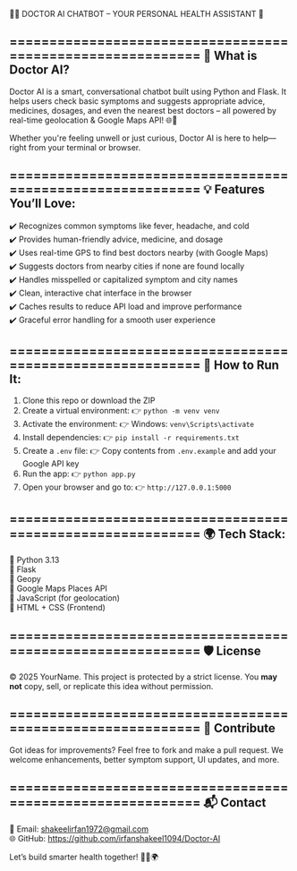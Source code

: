 👨‍⚕️ DOCTOR AI CHATBOT – YOUR PERSONAL HEALTH ASSISTANT 💬

===========================================================
🤖 What is Doctor AI?
-----------------------------------------------------------
Doctor AI is a smart, conversational chatbot built using Python and Flask. It helps users check basic symptoms and suggests appropriate advice, medicines, dosages, and even the nearest best doctors – all powered by real-time geolocation & Google Maps API! 🌐📍

Whether you're feeling unwell or just curious, Doctor AI is here to help—right from your terminal or browser.

===========================================================
💡 Features You’ll Love:
-----------------------------------------------------------
✔️ Recognizes common symptoms like fever, headache, and cold  
✔️ Provides human-friendly advice, medicine, and dosage  
✔️ Uses real-time GPS to find best doctors nearby (with Google Maps)  
✔️ Suggests doctors from nearby cities if none are found locally  
✔️ Handles misspelled or capitalized symptom and city names  
✔️ Clean, interactive chat interface in the browser  
✔️ Caches results to reduce API load and improve performance  
✔️ Graceful error handling for a smooth user experience  

===========================================================
🚀 How to Run It:
-----------------------------------------------------------
1. Clone this repo or download the ZIP
2. Create a virtual environment:
   👉 `python -m venv venv`
3. Activate the environment:
   👉 Windows: `venv\Scripts\activate`
4. Install dependencies:
   👉 `pip install -r requirements.txt`
5. Create a `.env` file:
   👉 Copy contents from `.env.example` and add your Google API key
6. Run the app:
   👉 `python app.py`
7. Open your browser and go to:
   👉 `http://127.0.0.1:5000`

===========================================================
🌍 Tech Stack:
-----------------------------------------------------------
🔹 Python 3.13  
🔹 Flask  
🔹 Geopy  
🔹 Google Maps Places API  
🔹 JavaScript (for geolocation)  
🔹 HTML + CSS (Frontend)

===========================================================
🛡️ License
-----------------------------------------------------------
© 2025 YourName. This project is protected by a strict license.
You **may not** copy, sell, or replicate this idea without permission.

===========================================================
🤝 Contribute
-----------------------------------------------------------
Got ideas for improvements? Feel free to fork and make a pull request.
We welcome enhancements, better symptom support, UI updates, and more.

===========================================================
📬 Contact
-----------------------------------------------------------
💌 Email: shakeelirfan1972@gmail.com  
🌐 GitHub: https://github.com/irfanshakeel1094/Doctor-AI

Let’s build smarter health together! 🧠💬🌍
